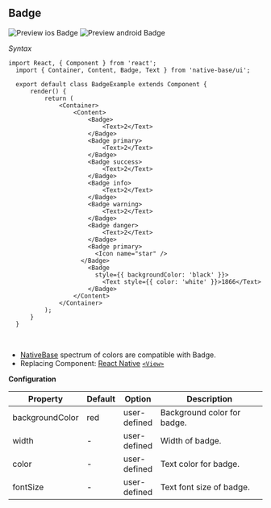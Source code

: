 ## Badge

![Preview ios Badge](../docs/assets/ios/components/badge.png)
![Preview android Badge](../docs/assets/android/components/badge.png)

*Syntax*

  <pre class="line-numbers"><code class="language-jsx">import React, { Component } from 'react';
  import { Container, Content, Badge, Text } from 'native-base/ui';
  ​
  export default class BadgeExample extends Component {
      render() {
          return (
              &lt;Container>
                  &lt;Content>
                      &lt;Badge>
                          &lt;Text>2&lt;/Text>
                      &lt;/Badge>
                      &lt;Badge primary>
                          &lt;Text>2&lt;/Text>
                      &lt;/Badge>
                      &lt;Badge success>
                          &lt;Text>2&lt;/Text>
                      &lt;/Badge>
                      &lt;Badge info>
                          &lt;Text>2&lt;/Text>
                      &lt;/Badge>
                      &lt;Badge warning>
                          &lt;Text>2&lt;/Text>
                      &lt;/Badge>
                      &lt;Badge danger>
                          &lt;Text>2&lt;/Text>
                      &lt;/Badge>
                      &lt;Badge primary>
                        &lt;Icon name="star" />
                    &lt;/Badge>
                      &lt;Badge
                        style=&#123;{ backgroundColor: 'black' }}>
                          &lt;Text style=&#123;{ color: 'white' }}>1866&lt;/Text>
                      &lt;/Badge>
                  &lt;/Content>
              &lt;/Container>
          );
      }
  }</code></pre><br />

  * [NativeBase](http://nativebase.io/) spectrum of colors are compatible with Badge.
  * Replacing Component: [React Native](https://facebook.github.io/react-native/) [<code>&lt;View></code>](https://facebook.github.io/react-native/docs/view.html)


  **Configuration**<br />
      <table class = "table table-bordered">
          <thead>
              <tr>
                  <th>Property</th>
                  <th>Default</th>
                  <th>Option</th>
                  <th width="50%">Description</th>
              </tr>
          </thead>
          <tbody>
              <tr>
                  <td>backgroundColor</td>
                  <td>red</td>
                  <td>user-defined</td>
                  <td>Background color for badge.</td>
              </tr>
              <tr>
                  <td>width</td>
                  <td> - </td>
                  <td>user-defined</td>
                  <td>Width of badge.</td>
              </tr>
              <tr>
                  <td>color</td>
                  <td> - </td>
                  <td>user-defined</td>
                  <td>Text color for badge.</td>
              </tr>
              <tr>
                  <td>fontSize</td>
                  <td> - </td>
                  <td>user-defined</td>
                  <td>Text font size of badge.</td>
              </tr>
          </tbody>
      </table><br />
